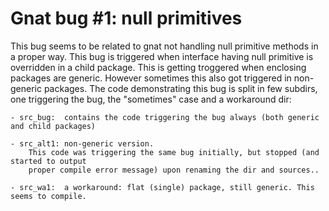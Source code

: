 # Gnat bug #1: null primitives
This bug seems to be related to gnat not handling null primitive methods in a proper way.
This bug is triggered when interface having null primitive is overridden in a child package.
This is getting troggered when enclosing packages are generic. However sometimes this also 
got triggered in non-generic packages. The code demonstrating this bug is split in few subdirs,
one triggering the bug, the "sometimes" case and a workaround dir:

    - src_bug:  contains the code triggering the bug always (both generic and child packages)
    
    - src_alt1: non-generic version. 
        This code was triggering the same bug initially, but stopped (and started to output 
        proper compile error message) upon renaming the dir and sources..
        
    - src_wa1:  a workaround: flat (single) package, still generic. This seems to compile.
